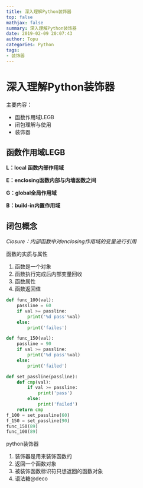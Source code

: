 ```yaml
---
title: 深入理解Python装饰器
top: false
mathjax: false
summary: 深入理解Python装饰器
date: 2019-02-09 20:07:43
author: Topu
categories: Python
tags: 
- 装饰器
---
```


# 深入理解Python装饰器

主要内容：

- 函数作用域LEGB
- 闭包理解与使用
- 装饰器

## 函数作用域LEGB

**L：local 函数内部作用域**

**E：enclosing函数内部与内墙函数之间**

**G：global全局作用域**

**B：build-in内置作用域**

## 闭包概念

*Closure：内部函数中对enclosing作用域的变量进行引用*

函数的实质与属性

1. 函数是一个对象
2. 函数执行完成后内部变量回收
3. 函数属性
4. 函数返回值



```python
def func_100(val):
	passline = 60
	if val >= passline:
		print('%d pass'%val)
	else:
		print('failes')

def func_150(val):
	passline = 90
	if val >= passline:
		print('%d pass'%val)
	else:
		print('failed')

def set_passline(passline):
	def cmp(val):
		if val >= passline:
			print('pass')
		else:
			print('failed')
	return cmp
f_100 = set_passline(60)
f_150 = set_passline(90)
func_150(89)
func_100(89)
```

python装饰器

1. 装饰器是用来装饰函数的
2. 返回一个函数对象
3. 被装饰函数标识符只想返回的函数对象
4. 语法糖@deco